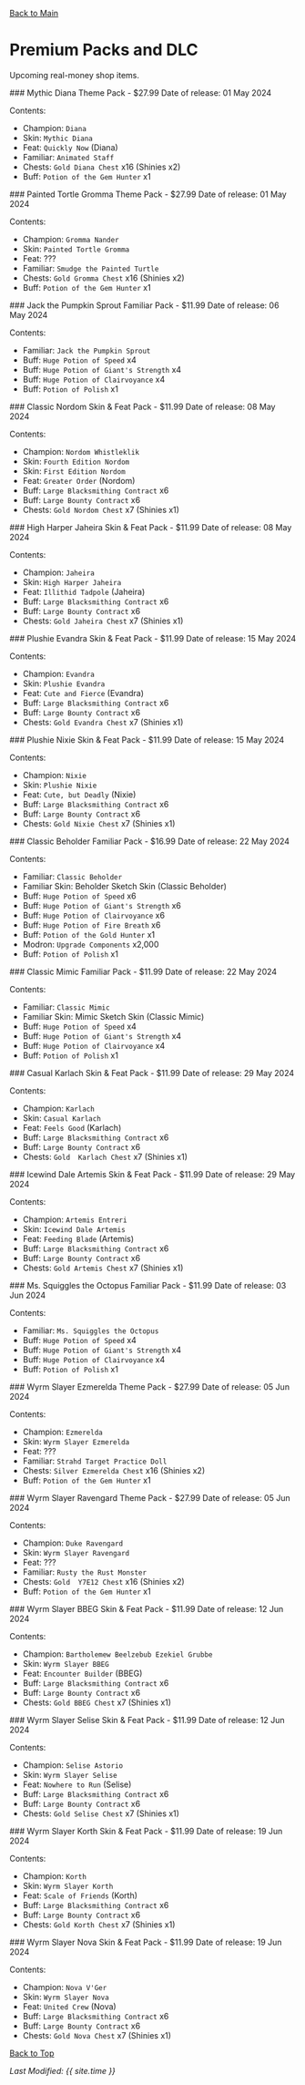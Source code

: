 [Back to Main](index.md)

# Premium Packs and DLC

Upcoming real-money shop items.

<div markdown="1" class="abilityBorder"><div markdown="1" class="abilityBorderInner">
### Mythic Diana Theme Pack - $27.99  
Date of release: 01 May 2024

Contents:

* Champion: `Diana`
* Skin: `Mythic Diana`
* Feat: `Quickly Now` (Diana)
* Familiar: `Animated Staff`
* Chests: `Gold Diana Chest` x16 (Shinies x2)
* Buff: `Potion of the Gem Hunter` x1
</div></div>


<div markdown="1" class="abilityBorder"><div markdown="1" class="abilityBorderInner">
### Painted Tortle Gromma Theme Pack - $27.99  
Date of release: 01 May 2024

Contents:

* Champion: `Gromma Nander`
* Skin: `Painted Tortle Gromma`
* Feat: ???
* Familiar: `Smudge the Painted Turtle`
* Chests: `Gold Gromma Chest` x16 (Shinies x2)
* Buff: `Potion of the Gem Hunter` x1
</div></div>


<div markdown="1" class="abilityBorder"><div markdown="1" class="abilityBorderInner">
### Jack the Pumpkin Sprout Familiar Pack - $11.99  
Date of release: 06 May 2024

Contents:

* Familiar: `Jack the Pumpkin Sprout`
* Buff: `Huge Potion of Speed` x4
* Buff: `Huge Potion of Giant's Strength` x4
* Buff: `Huge Potion of Clairvoyance` x4
* Buff: `Potion of Polish` x1
</div></div>


<div markdown="1" class="abilityBorder"><div markdown="1" class="abilityBorderInner">
### Classic Nordom Skin & Feat Pack - $11.99  
Date of release: 08 May 2024

Contents:

* Champion: `Nordom Whistleklik`
* Skin: `Fourth Edition Nordom`
* Skin: `First Edition Nordom`
* Feat: `Greater Order` (Nordom)
* Buff: `Large Blacksmithing Contract` x6
* Buff: `Large Bounty Contract` x6
* Chests: `Gold Nordom Chest` x7 (Shinies x1)
</div></div>


<div markdown="1" class="abilityBorder"><div markdown="1" class="abilityBorderInner">
### High Harper Jaheira Skin & Feat Pack - $11.99  
Date of release: 08 May 2024

Contents:

* Champion: `Jaheira`
* Skin: `High Harper Jaheira`
* Feat: `Illithid Tadpole` (Jaheira)
* Buff: `Large Blacksmithing Contract` x6
* Buff: `Large Bounty Contract` x6
* Chests: `Gold Jaheira Chest` x7 (Shinies x1)
</div></div>


<div markdown="1" class="abilityBorder"><div markdown="1" class="abilityBorderInner">
### Plushie Evandra Skin & Feat Pack - $11.99  
Date of release: 15 May 2024

Contents:

* Champion: `Evandra`
* Skin: `Plushie Evandra`
* Feat: `Cute and Fierce` (Evandra)
* Buff: `Large Blacksmithing Contract` x6
* Buff: `Large Bounty Contract` x6
* Chests: `Gold Evandra Chest` x7 (Shinies x1)
</div></div>


<div markdown="1" class="abilityBorder"><div markdown="1" class="abilityBorderInner">
### Plushie Nixie Skin & Feat Pack - $11.99  
Date of release: 15 May 2024

Contents:

* Champion: `Nixie`
* Skin: `Plushie Nixie`
* Feat: `Cute, but Deadly` (Nixie)
* Buff: `Large Blacksmithing Contract` x6
* Buff: `Large Bounty Contract` x6
* Chests: `Gold Nixie Chest` x7 (Shinies x1)
</div></div>


<div markdown="1" class="abilityBorder"><div markdown="1" class="abilityBorderInner">
### Classic Beholder Familiar Pack - $16.99  
Date of release: 22 May 2024

Contents:

* Familiar: `Classic Beholder`
* Familiar Skin: Beholder Sketch Skin (Classic Beholder)
* Buff: `Huge Potion of Speed` x6
* Buff: `Huge Potion of Giant's Strength` x6
* Buff: `Huge Potion of Clairvoyance` x6
* Buff: `Huge Potion of Fire Breath` x6
* Buff: `Potion of the Gold Hunter` x1
* Modron: `Upgrade Components` x2,000
* Buff: `Potion of Polish` x1
</div></div>


<div markdown="1" class="abilityBorder"><div markdown="1" class="abilityBorderInner">
### Classic Mimic Familiar Pack - $11.99  
Date of release: 22 May 2024

Contents:

* Familiar: `Classic Mimic`
* Familiar Skin: Mimic Sketch Skin (Classic Mimic)
* Buff: `Huge Potion of Speed` x4
* Buff: `Huge Potion of Giant's Strength` x4
* Buff: `Huge Potion of Clairvoyance` x4
* Buff: `Potion of Polish` x1
</div></div>


<div markdown="1" class="abilityBorder"><div markdown="1" class="abilityBorderInner">
### Casual Karlach Skin & Feat Pack - $11.99  
Date of release: 29 May 2024

Contents:

* Champion: `Karlach`
* Skin: `Casual Karlach`
* Feat: `Feels Good` (Karlach)
* Buff: `Large Blacksmithing Contract` x6
* Buff: `Large Bounty Contract` x6
* Chests: `Gold  Karlach Chest` x7 (Shinies x1)
</div></div>


<div markdown="1" class="abilityBorder"><div markdown="1" class="abilityBorderInner">
### Icewind Dale Artemis Skin & Feat Pack - $11.99  
Date of release: 29 May 2024

Contents:

* Champion: `Artemis Entreri`
* Skin: `Icewind Dale Artemis`
* Feat: `Feeding Blade` (Artemis)
* Buff: `Large Blacksmithing Contract` x6
* Buff: `Large Bounty Contract` x6
* Chests: `Gold Artemis Chest` x7 (Shinies x1)
</div></div>


<div markdown="1" class="abilityBorder"><div markdown="1" class="abilityBorderInner">
### Ms. Squiggles the Octopus Familiar Pack - $11.99  
Date of release: 03 Jun 2024

Contents:

* Familiar: `Ms. Squiggles the Octopus`
* Buff: `Huge Potion of Speed` x4
* Buff: `Huge Potion of Giant's Strength` x4
* Buff: `Huge Potion of Clairvoyance` x4
* Buff: `Potion of Polish` x1
</div></div>


<div markdown="1" class="abilityBorder"><div markdown="1" class="abilityBorderInner">
### Wyrm Slayer Ezmerelda Theme Pack - $27.99  
Date of release: 05 Jun 2024

Contents:

* Champion: `Ezmerelda`
* Skin: `Wyrm Slayer Ezmerelda`
* Feat: ???
* Familiar: `Strahd Target Practice Doll`
* Chests: `Silver Ezmerelda Chest` x16 (Shinies x2)
* Buff: `Potion of the Gem Hunter` x1
</div></div>


<div markdown="1" class="abilityBorder"><div markdown="1" class="abilityBorderInner">
### Wyrm Slayer Ravengard Theme Pack - $27.99  
Date of release: 05 Jun 2024

Contents:

* Champion: `Duke Ravengard`
* Skin: `Wyrm Slayer Ravengard`
* Feat: ???
* Familiar: `Rusty the Rust Monster`
* Chests: `Gold  Y7E12 Chest` x16 (Shinies x2)
* Buff: `Potion of the Gem Hunter` x1
</div></div>


<div markdown="1" class="abilityBorder"><div markdown="1" class="abilityBorderInner">
### Wyrm Slayer BBEG Skin & Feat Pack - $11.99  
Date of release: 12 Jun 2024

Contents:

* Champion: `Bartholemew Beelzebub Ezekiel Grubbe`
* Skin: `Wyrm Slayer BBEG`
* Feat: `Encounter Builder` (BBEG)
* Buff: `Large Blacksmithing Contract` x6
* Buff: `Large Bounty Contract` x6
* Chests: `Gold BBEG Chest` x7 (Shinies x1)
</div></div>


<div markdown="1" class="abilityBorder"><div markdown="1" class="abilityBorderInner">
### Wyrm Slayer Selise Skin & Feat Pack - $11.99  
Date of release: 12 Jun 2024

Contents:

* Champion: `Selise Astorio`
* Skin: `Wyrm Slayer Selise`
* Feat: `Nowhere to Run` (Selise)
* Buff: `Large Blacksmithing Contract` x6
* Buff: `Large Bounty Contract` x6
* Chests: `Gold Selise Chest` x7 (Shinies x1)
</div></div>


<div markdown="1" class="abilityBorder"><div markdown="1" class="abilityBorderInner">
### Wyrm Slayer Korth Skin & Feat Pack - $11.99  
Date of release: 19 Jun 2024

Contents:

* Champion: `Korth`
* Skin: `Wyrm Slayer Korth`
* Feat: `Scale of Friends` (Korth)
* Buff: `Large Blacksmithing Contract` x6
* Buff: `Large Bounty Contract` x6
* Chests: `Gold Korth Chest` x7 (Shinies x1)
</div></div>


<div markdown="1" class="abilityBorder"><div markdown="1" class="abilityBorderInner">
### Wyrm Slayer Nova Skin & Feat Pack - $11.99  
Date of release: 19 Jun 2024

Contents:

* Champion: `Nova V'Ger`
* Skin: `Wyrm Slayer Nova`
* Feat: `United Crew` (Nova)
* Buff: `Large Blacksmithing Contract` x6
* Buff: `Large Bounty Contract` x6
* Chests: `Gold Nova Chest` x7 (Shinies x1)
</div></div>


[Back to Top](#top)

*Last Modified: {{ site.time }}*